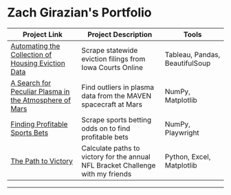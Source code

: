 # Zach Girazian's Portfolio

| Project Link | Project Description | Tools |    
|----|---|---|
| [Automating the Collection of Housing Eviction Data](https://github.com/zachgirazian/eviction_scraper) | Scrape statewide eviction filings from Iowa Courts Online | Tableau, Pandas, BeautifulSoup |
| [A Search for Peculiar Plasma in the Atmosphere of Mars ](https://github.com/zachgirazian/mars_solar_wind) | Find outliers in plasma data from the MAVEN spacecraft at Mars | NumPy, Matplotlib|
| [Finding Profitable Sports Bets](https://github.com/zachgirazian/profitable_sports_bets) | Scrape sports betting odds on to find profitable bets | NumPy, Playwright |
| [The Path to Victory](https://github.com/zachgirazian/nfl_bracket_challenge) | Calculate paths to victory for the annual NFL Bracket Challenge with my friends | Python, Excel, Matplotlib |

***
